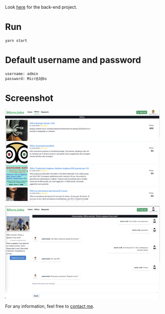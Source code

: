 Look [here](https://github.com/goto-eof/micro-jobs-server) for the back-end project.

# Run

```
yarn start
```

# Default username and password
```
username: admin
password: Micr@J@bs
```

# Screenshot

![screenshot](screenshot.png)

![screenshot](screenshot1.png)

For any information, feel free to [contact me](http://andre-i.eu/#contactme).
